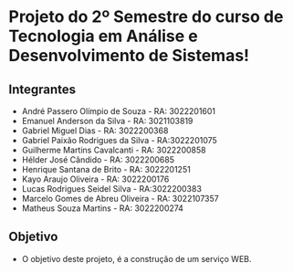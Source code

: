 # Projeto do 2º Semestre do curso de Tecnologia em Análise e Desenvolvimento de Sistemas!
## Integrantes
- André Passero Olímpio de Souza - RA: 3022201601
- Emanuel Anderson da Silva - RA: 3021103819
- Gabriel Miguel Dias - RA: 3022200368
- Gabriel Paixão Rodrigues da Silva - RA:3022201075
- Guilherme Martins Cavalcanti - RA: 3022200858
- Hélder José Cândido - RA: 3022200685
- Henrique Santana de Brito - RA: 3022201251
- Kayo Araujo Oliveira - RA: 3022200176
- Lucas Rodrigues Seidel Silva - RA:3022200383
- Marcelo Gomes de Abreu Oliveira - RA: 3022107357
- Matheus Souza Martins - RA: 3022200274

## Objetivo
- O objetivo deste projeto, é a construção de um serviço WEB.

##
